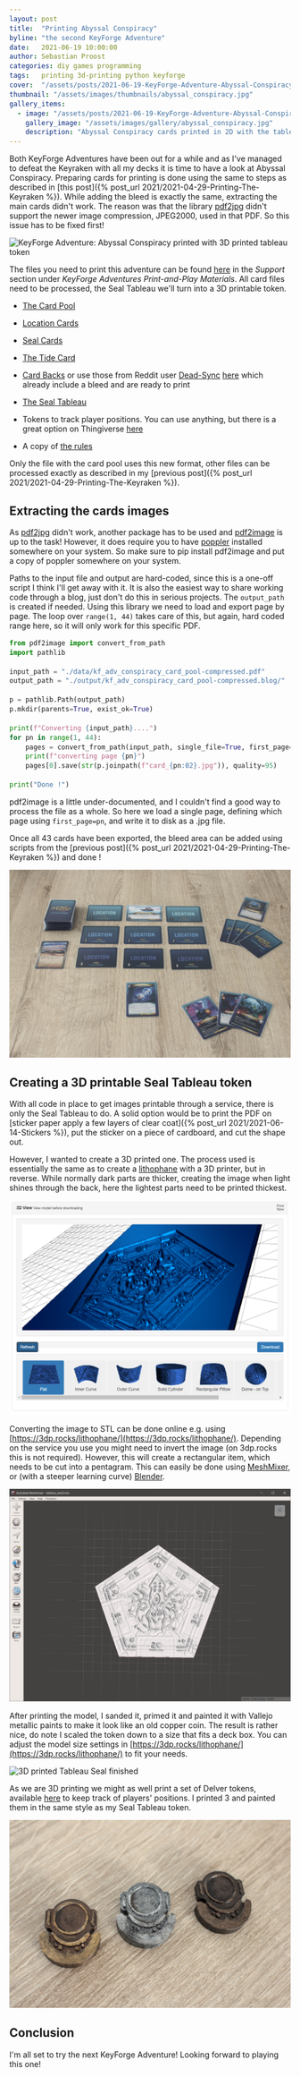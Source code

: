 ```yaml
---
layout: post
title:  "Printing Abyssal Conspiracy"
byline: "the second KeyForge Adventure"
date:   2021-06-19 10:00:00
author: Sebastian Proost
categories: diy games programming
tags:	printing 3d-printing python keyforge
cover:  "/assets/posts/2021-06-19-KeyForge-Adventure-Abyssal-Conspiracy/abyssal_conspiracy_header.jpg"
thumbnail: "/assets/images/thumbnails/abyssal_conspiracy.jpg"
gallery_items:
  - image: "/assets/posts/2021-06-19-KeyForge-Adventure-Abyssal-Conspiracy/abyssal_conspiracy_header.jpg"
    gallery_image: "/assets/images/gallery/abyssal_conspiracy.jpg"
    description: "Abyssal Conspiracy cards printed in 2D with the tableau token in 3D"
---
```


Both KeyForge Adventures have been out for a while and as I've managed to defeat the Keyraken with all my decks it is
time to have a look at Abyssal Conspiracy. Preparing cards for printing is done using the same to steps as described
in [this post]({% post_url 2021/2021-04-29-Printing-The-Keyraken %}). While adding the bleed is exactly the same, extracting
the main cards didn't work. The reason was that the library [pdf2jpg] didn't support the newer image compression, 
JPEG2000, used in that PDF. So this issue has to be fixed first!

![KeyForge Adventure: Abyssal Conspiracy printed with 3D printed tableau token](/assets/posts/2021-06-19-KeyForge-Adventure-Abyssal-Conspiracy/abyssal_conspiracy_header.jpg)

The files you need to print this adventure can be found [here](https://www.fantasyflightgames.com/en/products/keyforge/)
in the *Support* section under *KeyForge Adventures Print-and-Play Materials*. All card files need to be processed,
the Seal Tableau we'll turn into a 3D printable token.

  * [The Card Pool](https://images-cdn.fantasyflightgames.com/filer_public/f7/24/f72436db-759f-4094-a1ac-5ef905013b8a/kf_adv_conspiracy_card_pool-compressed.pdf)
  * [Location Cards](https://images-cdn.fantasyflightgames.com/filer_public/ae/52/ae52772b-730e-4ba0-a3be-2191f085514f/kf_adv_conspiracy_locations_compressed.pdf)
  * [Seal Cards](https://images-cdn.fantasyflightgames.com/filer_public/61/90/6190d735-eac0-46a8-9b75-551665808693/kf_adv_conspiracy_seals.pdf)
  * [The Tide Card](https://images-cdn.fantasyflightgames.com/filer_public/7a/79/7a791a64-7c6a-4a0b-87fb-51cb85d0fbe7/kf_adv_conspiracy_tide.pdf)

  * [Card Backs](https://images-cdn.fantasyflightgames.com/filer_public/13/f6/13f62bc0-7321-4a0a-8ae8-6ddfd16e48fb/kf_adv_conspiracy_card_backs_compressed.pdf) 
    or use those from Reddit user [Dead-Sync](https://www.reddit.com/user/Dead-Sync) [here](https://www.reddit.com/r/KeyforgeGame/comments/ncy2r6/abyssal_conspiracy_individual_card_pngs_custom/)
    which already include a bleed and are ready to print

  * [The Seal Tableau](https://images-cdn.fantasyflightgames.com/filer_public/7d/62/7d625289-55bb-4db7-82a2-aeb92d8377d2/kf_adv_card_connector.pdf)

  * Tokens to track player positions. You can use anything, but there is a great option on Thingiverse [here](https://www.thingiverse.com/thing:4885866)

  * A copy of [the rules](https://images-cdn.fantasyflightgames.com/filer_public/aa/80/aa806171-5f17-4f78-b4a1-fee470deaf11/kf_adv_rulebook_id_compressed.pdf)

Only the file with the card pool uses
this new format, other files can be processed exactly as described in my [previous post]({% post_url 2021/2021-04-29-Printing-The-Keyraken %}).

## Extracting the cards images

As [pdf2jpg] didn't work, another package has to be used and [pdf2image] is up to the task! However, it does require
you to have [poppler] installed somewhere on your system. So make sure to pip install pdf2image and put a copy of
poppler somewhere on your system.

Paths to the input file and output are hard-coded, since this is a one-off script I think I'll get away with it. It is 
also the easiest way to share working code through a blog, just don't do this in serious projects. The ```output_path```
is created if needed. Using this library we need to load and export page by page. The loop over ```range(1, 44)```
takes care of this, but again, hard coded range here, so it will only work for this specific PDF.

```python
from pdf2image import convert_from_path
import pathlib

input_path = "./data/kf_adv_conspiracy_card_pool-compressed.pdf"
output_path = "./output/kf_adv_conspiracy_card_pool-compressed.blog/"

p = pathlib.Path(output_path)
p.mkdir(parents=True, exist_ok=True)

print(f"Converting {input_path}....")
for pn in range(1, 44):
    pages = convert_from_path(input_path, single_file=True, first_page=pn, poppler_path="D:\\poppler-21.03.0\\Library\\bin", dpi=1200)
    print(f"converting page {pn}")
    pages[0].save(str(p.joinpath(f"card_{pn:02}.jpg")), quality=95)

print("Done !")
```

pdf2image is a little under-documented, and I couldn't find a good way to process the file as a whole. So here we load
a single page, defining which page using ```first_page=pn```, and write it to disk as a .jpg file.

Once all 43 cards have been exported, the bleed area can be added using scripts from the 
[previous post]({% post_url 2021/2021-04-29-Printing-The-Keyraken %}) and done !

![Abyssal conspiracy printed and layed out to play](/assets/posts/2021-06-19-KeyForge-Adventure-Abyssal-Conspiracy/game_setup.jpg)

## Creating a 3D printable Seal Tableau token

With all code in place to get images printable through a service, there is only the Seal Tableau to do. A solid option
would be to print the PDF on [sticker paper apply a few layers of clear coat]({% post_url 2021/2021-06-14-Stickers %}), put 
the sticker on a piece of cardboard, and cut the shape out. 

However, I wanted to create a 3D printed one. The process used is essentially the same as to create a [lithophane] with
a 3D printer, but in reverse. While normally dark parts are thicker, creating the image when light
shines through the back, here the lightest parts need to be printed thickest.

![Creating a lithophane is very easy using this online tool](/assets/posts/2021-06-19-KeyForge-Adventure-Abyssal-Conspiracy/3dprocks_lithophane.png)

Converting the image to STL can be done online e.g. using [https://3dp.rocks/lithophane/](https://3dp.rocks/lithophane/).
Depending on the service you use you might need to invert the image (on 3dp.rocks this is not required). 
However, this will create a rectangular item, which needs to be cut into a pentagram. This can easily be done using
[MeshMixer], or (with a steeper learning curve) [Blender].

![Lithophane STL cut into pentagram, final tableau token is ready to print](/assets/posts/2021-06-19-KeyForge-Adventure-Abyssal-Conspiracy/meshmixer_token.png)

After printing the model, I sanded it, primed it and painted it with Vallejo metallic paints to make it look like an
old copper coin. The result is rather nice, do note I scaled the token down to a size that fits a deck box. You can 
adjust the model size settings in [https://3dp.rocks/lithophane/](https://3dp.rocks/lithophane/) to fit your needs.

![3D printed Tableau Seal finished](/assets/posts/2021-06-19-KeyForge-Adventure-Abyssal-Conspiracy/tableau_token.jpg)

As we are 3D printing we might as well print a set of Delver tokens, available [here](https://www.thingiverse.com/thing:4885866)
to keep track of players' positions. I printed 3 and painted them in the same style as my Seal Tableau token.

![3D printed Delver tokens to keep track of players' positions](/assets/posts/2021-06-19-KeyForge-Adventure-Abyssal-Conspiracy/delver_tokens.jpg)

## Conclusion

I'm all set to try the next KeyForge Adventure! Looking forward to playing this one!

[pdf2jpg]: https://github.com/pankajr141/pdf2jpg
[pdf2image]: https://pypi.org/project/pdf2image/
[poppler]: https://github.com/oschwartz10612/poppler-windows/releases/
[lithophane]: https://en.wikipedia.org/wiki/Lithophane
[MeshMixer]: https://www.meshmixer.com/
[Blender]: https://www.blender.org/
